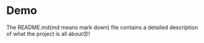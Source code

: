 # Demo

The README.md(md means mark down) file contains a detailed description of what the project is all about😍!
